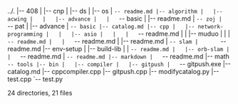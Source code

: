 ../.
|-- 408
|   |-- cnp
|   |-- ds
|   |-- os
|   `-- readme.md
|-- algorithm
|   |-- acwing
|   |   |-- advance
|   |   `-- basic
|   |-- readme.md
|   `-- zoj
|       `-- pat
|           |-- advance
|           `-- basic
|-- catalog.md
|-- cpp
|   |-- network-programming
|   |   |-- asio
|   |   |   `-- readme.md
|   |   |-- muduo
|   |   |   `-- readme.md
|   |   `-- readme.md
|   |-- readme.md
|   `-- slam
|       `-- readme.md
|-- env-setup
|   |-- build-lib
|   |   `-- readme.md
|   |-- orb-slam
|   |   `-- readme.md
|   `-- readme.md
|-- markdown
|   `-- readme.md
|-- math
`-- tools
    |-- bin
    |   |-- compiler
    |   |-- gitpush
    |   `-- gitpush.exe
    |-- catalog.md
    |-- cppcompiler.cpp
    |-- gitpush.cpp
    |-- modifycatalog.py
    |-- test.cpp
    `-- test.py

24 directories, 21 files
